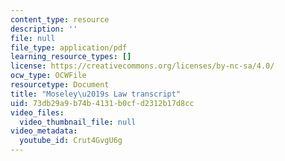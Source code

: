```yaml
---
content_type: resource
description: ''
file: null
file_type: application/pdf
learning_resource_types: []
license: https://creativecommons.org/licenses/by-nc-sa/4.0/
ocw_type: OCWFile
resourcetype: Document
title: "Moseley\u2019s Law transcript"
uid: 73db29a9-b74b-4131-b0cf-d2312b17d8cc
video_files:
  video_thumbnail_file: null
video_metadata:
  youtube_id: Crut4GvgU6g
---
```

